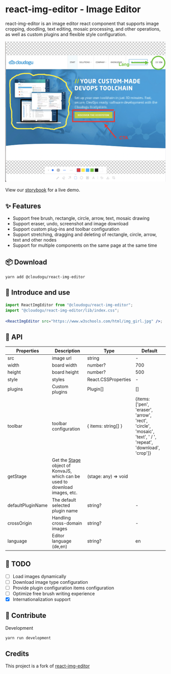 # react-img-editor - Image Editor

react-img-editor is an image editor react component that supports image cropping, doodling, text editing, mosaic processing, and other operations, as well as custom plugins and flexible style configuration.

![example](assets/demo.png)

View our [storybook](https://cloudogu.github.io/react-img-editor) for a live demo.

## ✨ Features

- Support free brush, rectangle, circle, arrow, text, mosaic drawing
- Support eraser, undo, screenshot and image download
- Support custom plug-ins and toolbar configuration
- Support stretching, dragging and deleting of rectangle, circle, arrow, text and other nodes
- Support for multiple components on the same page at the same time

## 📦 Download

```
yarn add @cloudogu/react-img-editor
```

## 🔨 Introduce and use

```jsx
import ReactImgEditor from "@cloudogu/react-img-editor";
import "@cloudogu/react-img-editor/lib/index.css";

<ReactImgEditor src="https://www.w3schools.com/html/img_girl.jpg" />;
```

## 🧰 API

| Properties | Description    | Type                 | Default |
| ---------- | -----------    | ----                 | ------- |
| src        | image url      | string               | - |
| width      | board width    | number?              | 700 |
| height     | board height   | number?              | 500 |
| style      | styles         | React.CSSProperties  | -  |
| plugins    | Custom plugins | Plugin[]             | [] |
| toolbar           | toolbar configuration                                                                                                   | { items: string[] }  | {items: ['pen', 'eraser', 'arrow', 'rect', 'circle', 'mosaic', 'text', ' / ', 'repeat', 'download', 'crop']} |
| getStage          | Get the [Stage](https://konvajs.org/api/Konva.Stage.html) object of KonvaJS, which can be used to download images, etc. | (stage: any) => void |
| defaultPluginName | The default selected plugin name                                                                                        | string?              | -                                                                        |
| crossOrigin       | Handling cross-domain images                                                                                            | string?              | -                                                                        |
| language          | Editor language (de,en)                                                                                                 | string?              | en                                                                       |

## 📝 TODO

- [ ] Load images dynamically
- [ ] Download image type configuration
- [ ] Provide plugin configuration items configuration
- [ ] Optimize free brush writing experience
- [x] Internationalization support

## 🤝 Contribute

Development

```bash
yarn run development
```

## Credits

This project is a fork of [react-img-editor](https://github.com/YaoKaiLun/react-img-editor)
